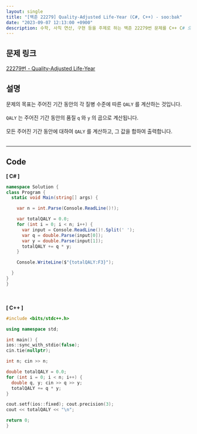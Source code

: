 ```yaml
---
layout: single
title: "[백준 22279] Quality-Adjusted Life-Year (C#, C++) - soo:bak"
date: "2023-09-07 12:13:00 +0900"
description: 수학, 사칙 연산, 구현 등을 주제로 하는 백준 22279번 문제를 C++ C# 으로 풀이 및 해설
---
```


## 문제 링크
  [22279번 - Quality-Adjusted Life-Year](https://www.acmicpc.net/problem/22279)

## 설명
문제의 목표는 주어진 기간 동안의 각 질병 수준에 따른 `QALY` 를 계산하는 것입니다.<br>
<br>
`QALY` 는 주어진 기간 동안의 품질 `q` 와 `y` 의 곱으로 계산됩니다. <br>
<br>
모든 주어진 기간 동안에 대하여 `QALY` 를 계산하고, 그 값을 합하여 출력합니다. <br>
<br>
- - -

## Code
<b>[ C# ] </b>
<br>

  ```c#
namespace Solution {
  class Program {
    static void Main(string[] args) {

      var n = int.Parse(Console.ReadLine()!);

      var totalQALY = 0.0;
      for (int i = 0; i < n; i++) {
        var input = Console.ReadLine()!.Split(' ');
        var q = double.Parse(input[0]);
        var y = double.Parse(input[1]);
        totalQALY += q * y;
      }

      Console.WriteLine($"{totalQALY:F3}");

    }
  }
}
  ```
<br><br>
<b>[ C++ ] </b>
<br>

  ```c++
#include <bits/stdc++.h>

using namespace std;

int main() {
  ios::sync_with_stdio(false);
  cin.tie(nullptr);

  int n; cin >> n;

  double totalQALY = 0.0;
  for (int i = 0; i < n; i++) {
    double q, y; cin >> q >> y;
    totalQALY += q * y;
  }

  cout.setf(ios::fixed); cout.precision(3);
  cout << totalQALY << "\n";

  return 0;
}
  ```
